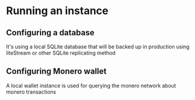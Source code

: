 
# Running an instance

## Configuring a database
It's using a local SQLite database that will be backed up in production using liteStream or other SQLite replicating method

## Configuring Monero wallet
A local wallet instance is used for querying the monero network about monero transactions


